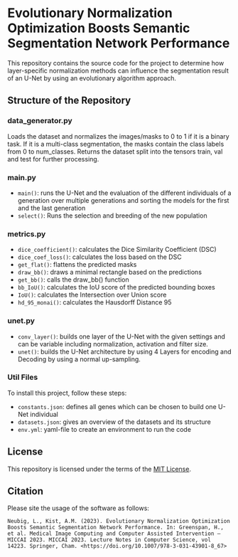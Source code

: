 # Evolutionary Normalization Optimization Boosts Semantic Segmentation Network Performance

This repository contains the source code for the project to determine how layer-specific normalization methods can influence the segmentation result of an U-Net by using an evolutionary algorithm approach.

## Structure of the Repository

### data_generator.py

Loads the dataset and normalizes the images/masks to 0 to 1 if it is a binary task. If it is a multi-class segmentation, the masks contain the class labels from 0 to num_classes. Returns the dataset split into the tensors train, val and test for further processing.

### main.py

- `main()`: runs the U-Net and the evaluation of the different individuals of a generation over multiple generations and sorting the models for the first and the last generation
- `select()`: Runs the selection and breeding of the new population

### metrics.py

- `dice_coefficient()`: calculates the Dice Similarity Coefficient (DSC)
- `dice_coef_loss()`: calculates the loss based on the DSC
- `get_flat()`: flattens the predicted masks
- `draw_bb()`: draws a minimal rectangle based on the predictions
- `get_bb()`: calls the draw_bb() function
- `bb_IoU()`: calculates the IoU score of the predicted bounding boxes
- `IoU()`: calculates the Intersection over Union score
- `hd_95_monai()`: calculates the Hausdorff Distance 95

### unet.py

- `conv_layer()`: builds one layer of the U-Net with the given settings and can be variable including normalization, activation and filter size.
- `unet()`: builds the U-Net architecture by using 4 Layers for encoding and Decoding by using a normal up-sampling.

### Util Files

To install this project, follow these steps:

- `constants.json`: defines all genes which can be chosen to build one U-Net individual
- `datasets.json`: gives an overview of the datasets and its structure
- `env.yml`: yaml-file to create an environment to run the code

## License

This repository is licensed under the terms of the [MIT License](./LICENSE).

## Citation

Please site the usage of the software as follows:

    Neubig, L., Kist, A.M. (2023). Evolutionary Normalization Optimization Boosts Semantic Segmentation Network Performance. In: Greenspan, H., et al. Medical Image Computing and Computer Assisted Intervention – MICCAI 2023. MICCAI 2023. Lecture Notes in Computer Science, vol 14223. Springer, Cham. <https://doi.org/10.1007/978-3-031-43901-8_67>
